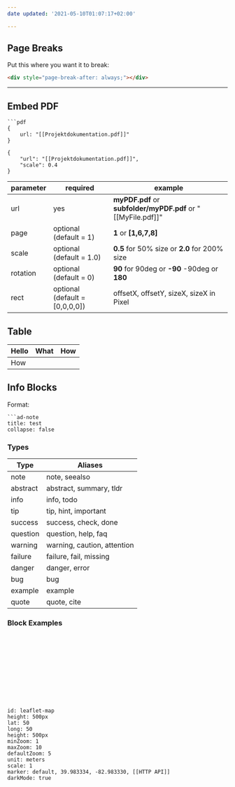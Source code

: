 ```yaml
---
date updated: '2021-05-10T01:07:17+02:00'

---
```


## Page Breaks

Put this where you want it to break:

```html
<div style="page-break-after: always;"></div>
```

---


## Embed PDF

````
```pdf
{
	url: "[[Projektdokumentation.pdf]]"
}

````

```pdf
{
	"url": "[[Projektdokumentation.pdf]]",
	"scale": 0.4
}

```


| parameter | required                       | example                                                      |
| --------- | ------------------------------ | ------------------------------------------------------------ |
| url       | yes                            | **myPDF.pdf** or **subfolder/myPDF.pdf** or "[[MyFile.pdf]]" |
| page      | optional (default = 1)         | **1** or **[1,6,7,8]**                                       |
| scale     | optional (default = 1.0)       | **0.5** for 50% size or **2.0** for 200% size                |
| rotation  | optional (default = 0)         | **90** for 90deg or **-90** -90deg or **180**                |
| rect      | optional (default = [0,0,0,0]) | offsetX, offsetY, sizeX, sizeX in Pixel                      |

## Table

| Hello | What | How |
| ----- | ---- | --- |
| How   |      |     |

## Info Blocks

Format:

````
```ad-note
title: test
collapse: false

````

### Types

| Type     | Aliases                     |
| -------- | --------------------------- |
| note     | note, seealso               |
| abstract | abstract, summary, tldr     |
| info     | info, todo                  |
| tip      | tip, hint, important        |
| success  | success, check, done        |
| question | question, help, faq         |
| warning  | warning, caution, attention |
| failure  | failure, fail, missing      |
| danger   | danger, error               |
| bug      | bug                         |
| example  | example                     |
| quote    | quote, cite                 |

### Block Examples

```ad-note
```

```ad-abstract
```

```ad-info
```

```ad-tip
```

```ad-question
```

```ad-success
```

```ad-warning
```

```ad-failure
```

```ad-danger
```

```ad-bug
```

```ad-example
```

```ad-quote
```


```leaflet
id: leaflet-map
height: 500px
lat: 50
long: 50
height: 500px
minZoom: 1
maxZoom: 10
defaultZoom: 5
unit: meters
scale: 1
marker: default, 39.983334, -82.983330, [[HTTP API]]
darkMode: true
```